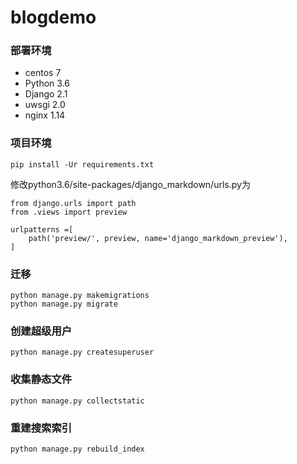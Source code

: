 # blogdemo
### 部署环境
* centos 7
* Python 3.6
* Django 2.1
* uwsgi  2.0
* nginx  1.14

### 项目环境
    pip install -Ur requirements.txt

修改python3.6/site-packages/django_markdown/urls.py为

    from django.urls import path
    from .views import preview
    
    urlpatterns =[
        path('preview/', preview, name='django_markdown_preview'),
    ]

### 迁移

    python manage.py makemigrations
    python manage.py migrate
    
### 创建超级用户

    python manage.py createsuperuser

### 收集静态文件

    python manage.py collectstatic
    
### 重建搜索索引

    python manage.py rebuild_index
